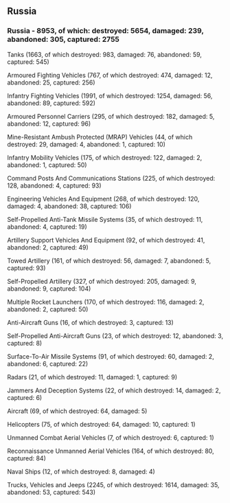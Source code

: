 
 
 ## Russia
 
 ### Russia - 8953, of which: destroyed: 5654, damaged: 239, abandoned: 305, captured: 2755

 

 

 Tanks (1663, of which destroyed: 983, damaged: 76, abandoned: 59, captured: 545)

 Armoured Fighting Vehicles (767, of which destroyed: 474, damaged: 12, abandoned: 25, captured: 256)

 Infantry Fighting Vehicles (1991, of which destroyed: 1254, damaged: 56, abandoned: 89, captured: 592)

 Armoured Personnel Carriers (295, of which destroyed: 182, damaged: 5, abandoned: 12, captured: 96)

 Mine-Resistant Ambush Protected (MRAP) Vehicles (44, of which destroyed: 29, damaged: 4, abandoned: 1, captured: 10)

 Infantry Mobility Vehicles (175, of which destroyed: 122, damaged: 2, abandoned: 1, captured: 50)

 Command Posts And Communications Stations (225, of which destroyed: 128, abandoned: 4, captured: 93)

 Engineering Vehicles And Equipment (268, of which destroyed: 120, damaged: 4, abandoned: 38, captured: 106)

 Self-Propelled Anti-Tank Missile Systems (35, of which destroyed: 11, abandoned: 4, captured: 19)

 Artillery Support Vehicles And Equipment (92, of which destroyed: 41, abandoned: 2, captured: 49)

 Towed Artillery (161, of which destroyed: 56, damaged: 7, abandoned: 5, captured: 93)

 Self-Propelled Artillery (327, of which destroyed: 205, damaged: 9, abandoned: 9, captured: 104)

 Multiple Rocket Launchers (170, of which destroyed: 116, damaged: 2, abandoned: 2, captured: 50)

 Anti-Aircraft Guns (16, of which destroyed: 3, captured: 13)

 Self-Propelled Anti-Aircraft Guns (23, of which destroyed: 12, abandoned: 3, captured: 8)

 Surface-To-Air Missile Systems (91, of which destroyed: 60, damaged: 2, abandoned: 6, captured: 22)

 Radars (21, of which destroyed: 11, damaged: 1, captured: 9)

 Jammers And Deception Systems (22, of which destroyed: 14, damaged: 2, captured: 6)

 Aircraft (69, of which destroyed: 64, damaged: 5)

 Helicopters (75, of which destroyed: 64, damaged: 10, captured: 1)

 Unmanned Combat Aerial Vehicles (7, of which destroyed: 6, captured: 1)

 Reconnaissance Unmanned Aerial Vehicles (164, of which destroyed: 80, captured: 84)

 Naval Ships (12, of which destroyed: 8, damaged: 4)

 Trucks, Vehicles and Jeeps (2245, of which destroyed: 1614, damaged: 35, abandoned: 53, captured: 543)


